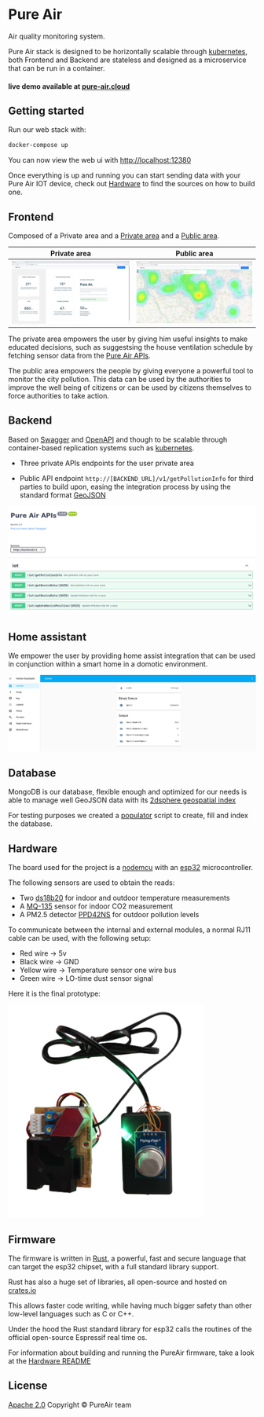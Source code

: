 # Pure Air

Air quality monitoring system.

Pure Air stack is designed to be horizontally scalable through [kubernetes](http://kubernetes.io), both Frontend and
Backend are stateless and designed as a microservice that can be run in a container.

#### live demo available at [pure-air.cloud](https://pure-air.cloud)

## Getting started

Run our web stack with:

```bash
docker-compose up
```

You can now view the web ui with [http://localhost:12380](http://localhost:12380)

Once everything is up and running you can start sending data with your Pure Air IOT device, check out [Hardware](Hardware)
to find the sources on how to build one.

## Frontend

Composed of a Private area and a [Private area](Frontend/user.html) and a [Public area](Frontend/index.html).

| Private area                        | Public area                       |
| ----------------------------------- | --------------------------------- |
| ![Private area](docs/f_private.png) | ![Public area](docs/f_public.png) |

The private area empowers the user by giving him useful insights to make educated decisions, such as suggestsing
the house ventilation schedule by fetching sensor data from the [Pure Air APIs](Backend).

The public area empowers the people by giving everyone a powerful tool to monitor the city pollution. This data can be
used by the authorities to improve the well being of citizens or can be used by citizens themselves to force authorities to take action.

## Backend

Based on [Swagger](https://swagger.io/) and [OpenAPI](https://swagger.io/specification/) and though to be scalable through container-based replication systems such as [kubernetes](https://kubernetes.io).

- Three private APIs endpoints for the user private area

- Public API endpoint `http://[BACKEND_URL]/v1/getPollutionInfo` for third parties to build upon,
  easing the integration process by using the standard format [GeoJSON](https://geojson.org/)

![Backend](docs/b.png)

## Home assistant

We empower the user by providing home assist integration that can be used in conjunction within a smart home in a
domotic environment.

![Backend](Hassio/images/home.png)

## Database

MongoDB is our database, flexible enough and optimized for our needs is able to manage well
GeoJSON data with its [2dsphere geospatial index](https://docs.mongodb.com/manual/core/2dsphere/)

For testing purposes we created a [populator](Database/populate/populate.py) script to create, fill and index the
database.

## Hardware

The board used for the project is a [nodemcu](https://components101.com/development-boards/nodemcu-esp8266-pinout-features-and-datasheet)
with an [esp32](https://www.espressif.com/sites/default/files/documentation/esp32_datasheet_en.pdf) microcontroller.

The following sensors are used to obtain the reads:
- Two [ds18b20](https://datasheets.maximintegrated.com/en/ds/DS18B20.pdf) for indoor and outdoor temperature measurements
- A [MQ-135](https://www.electronicoscaldas.com/datasheet/MQ-135_Hanwei.pdf) sensor for indoor CO2 measurement
- A PM2.5 detector [PPD42NS](https://www.mouser.com/datasheet/2/744/Seeed_101020012-1217636.pdf) for outdoor pollution levels

To communicate between the internal and external modules, a normal RJ11 cable can be used,
with the following setup:

- Red wire -> 5v
- Black wire -> GND
- Yellow wire -> Temperature sensor one wire bus
- Green wire -> LO-time dust sensor signal

Here it is the final prototype:

![Prototype](Hardware/images/prototype.png)

## Firmware

The firmware is written in [Rust](https://www.rust-lang.org/), a powerful, fast and secure language
that can target the esp32 chipset, with a full standard library support.

Rust has also a huge set of libraries, all open-source and hosted on [crates.io](https://crates.io/)

This allows faster code writing, while having much bigger safety than other low-level languages such as C or C++.

Under the hood the Rust standard library for esp32 calls the routines of the official open-source Espressif real time os.

For information about building and running the PureAir firmware, take a look at the [Hardware README](Hardware/README.md)

## License

[Apache 2.0](https://www.apache.org/licenses/LICENSE-2.0)
Copyright &copy; PureAir team
